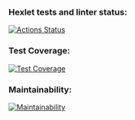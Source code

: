 ### Hexlet tests and linter status:
[![Actions Status](https://github.com/Rodgare/php-project-48/actions/workflows/hexlet-check.yml/badge.svg)](https://github.com/Rodgare/php-project-48/actions)

### Test Coverage:
[![Test Coverage](https://api.codeclimate.com/v1/badges/e388d49eb376ecea7e5e/test_coverage)](https://codeclimate.com/github/Rodgare/php-project-48/test_coverage)

### Maintainability:
[![Maintainability](https://api.codeclimate.com/v1/badges/e388d49eb376ecea7e5e/maintainability)](https://codeclimate.com/github/Rodgare/php-project-48/maintainability)
